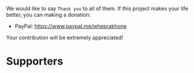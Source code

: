 We would like to say `Thank you` to all of them. If this project makes your life better, you can making a donation:

* PayPal: https://www.paypal.me/wheprakhone

Your contribution will be extremely appreciated!

# Supporters